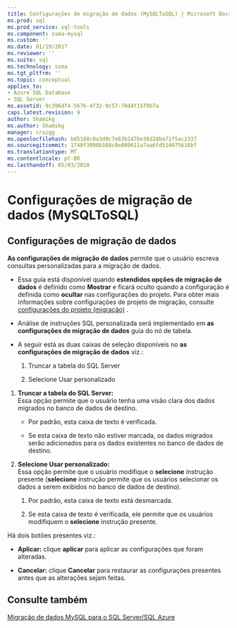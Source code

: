 ```yaml
---
title: Configurações de migração de dados (MySQLToSQL) | Microsoft Docs
ms.prod: sql
ms.prod_service: sql-tools
ms.component: ssma-mysql
ms.custom: ''
ms.date: 01/19/2017
ms.reviewer: ''
ms.suite: sql
ms.technology: ssma
ms.tgt_pltfrm: ''
ms.topic: conceptual
applies_to:
- Azure SQL Database
- SQL Server
ms.assetid: 9c396df4-5676-4f32-9c57-70d4f15f9b7a
caps.latest.revision: 9
author: Shamikg
ms.author: Shamikg
manager: craigg
ms.openlocfilehash: bd5108c0a3d9c7e63b247be36d28ba71f5ac2337
ms.sourcegitcommit: 1740f3090b168c0e809611a7aa6fd514075616bf
ms.translationtype: MT
ms.contentlocale: pt-BR
ms.lasthandoff: 05/03/2018
---
```

# <a name="data-migration-settings-mysqltosql"></a>Configurações de migração de dados (MySQLToSQL)
  
## <a name="data-migration-settings"></a>Configurações de migração de dados  
**As configurações de migração de dados** permite que o usuário escreva consultas personalizadas para a migração de dados.  
  
-   Essa guia está disponível quando **estendidos opções de migração de dados** é definido como **Mostrar** e ficará oculto quando a configuração é definida como **ocultar** nas configurações do projeto. Para obter mais informações sobre configurações de projeto de migração, consulte [configurações do projeto (migração)](http://msdn.microsoft.com/en-us/2a3cba9e-cd54-4a8b-b858-8fc4cf2580d9) .  
  
-   Análise de instruções SQL personalizada será implementado em **as configurações de migração de dados** guia do nó de tabela.  
  
-   A seguir está as duas caixas de seleção disponíveis no **as configurações de migração de dados** viz.:  
  
    1.  Truncar a tabela do SQL Server  
  
    2.  Selecione Usar personalizado  
  
1.  **Truncar a tabela do SQL Server:**  
     Essa opção permite que o usuário tenha uma visão clara dos dados migrados no banco de dados de destino.  
  
    -   Por padrão, esta caixa de texto é verificada.  
  
    -   Se esta caixa de texto não estiver marcada, os dados migrados serão adicionados para os dados existentes no banco de dados de destino.  
  
2.  **Selecione Usar personalizado:**  
     Essa opção permite que o usuário modifique o **selecione** instrução presente (**selecione** instrução permite que os usuários selecionar os dados a serem exibidos no banco de dados de destino).  
  
    1.  Por padrão, esta caixa de texto está desmarcada.  
  
    2.  Se esta caixa de texto é verificada, ele permite que os usuários modifiquem o **selecione** instrução presente.  
  
Há dois botões presentes viz.:  
  
-   **Aplicar:** clique **aplicar** para aplicar as configurações que foram alteradas.  
  
-   **Cancelar:** clique **Cancelar** para restaurar as configurações presentes antes que as alterações sejam feitas.  
  
## <a name="see-also"></a>Consulte também  
[Migração de dados MySQL para o SQL Server/SQL Azure](http://msdn.microsoft.com/en-us/a6a7f4d6-68aa-4a38-93bf-53eba0d7dc82)  
  
